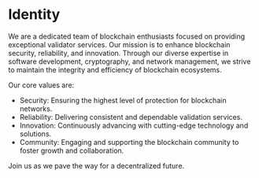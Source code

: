 # Identity

We are a dedicated team of blockchain enthusiasts focused on providing exceptional validator services. Our mission is to enhance blockchain security, reliability, and innovation. 
Through our diverse expertise in software development, cryptography, and network management, we strive to maintain the integrity and efficiency of blockchain ecosystems. 

Our core values are:
* Security: Ensuring the highest level of protection for blockchain networks.
* Reliability: Delivering consistent and dependable validation services.
* Innovation: Continuously advancing with cutting-edge technology and solutions.
* Community: Engaging and supporting the blockchain community to foster growth and collaboration.


Join us as we pave the way for a decentralized future.





